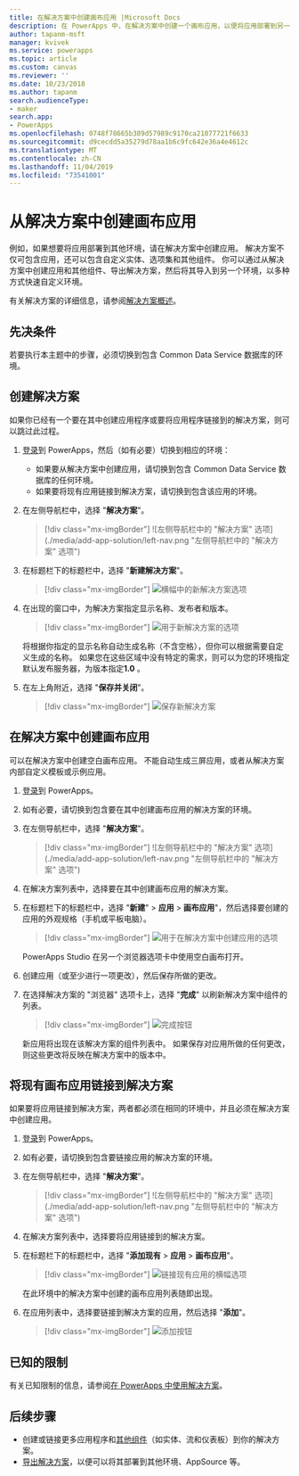 ```yaml
---
title: 在解决方案中创建画布应用 |Microsoft Docs
description: 在 PowerApps 中，在解决方案中创建一个画布应用，以便将应用部署到另一个环境
author: tapanm-msft
manager: kvivek
ms.service: powerapps
ms.topic: article
ms.custom: canvas
ms.reviewer: ''
ms.date: 10/23/2018
ms.author: tapanm
search.audienceType:
- maker
search.app:
- PowerApps
ms.openlocfilehash: 0748f78665b389d57989c9170ca21077721f6633
ms.sourcegitcommit: d9cecdd5a35279d78aa1b6c9fc642e36a4e4612c
ms.translationtype: MT
ms.contentlocale: zh-CN
ms.lasthandoff: 11/04/2019
ms.locfileid: "73541001"
---
```

# <a name="create-a-canvas-app-from-within-a-solution"></a>从解决方案中创建画布应用

例如，如果想要将应用部署到其他环境，请在解决方案中创建应用。 解决方案不仅可包含应用，还可以包含自定义实体、选项集和其他组件。 你可以通过从解决方案中创建应用和其他组件、导出解决方案，然后将其导入到另一个环境，以多种方式快速自定义环境。

有关解决方案的详细信息，请参阅[解决方案概述](../common-data-service/solutions-overview.md)。

## <a name="prerequisite"></a>先决条件

若要执行本主题中的步骤，必须切换到包含 Common Data Service 数据库的环境。

## <a name="create-a-solution"></a>创建解决方案

如果你已经有一个要在其中创建应用程序或要将应用程序链接到的解决方案，则可以跳过此过程。

1. [登录](https://make.powerapps.com?utm_source=padocs&utm_medium=linkinadoc&utm_campaign=referralsfromdoc)到 PowerApps，然后（如有必要）切换到相应的环境：

    - 如果要从解决方案中创建应用，请切换到包含 Common Data Service 数据库的任何环境。
    - 如果要将现有应用链接到解决方案，请切换到包含该应用的环境。

1. 在左侧导航栏中，选择 "**解决方案**"。

    > [!div class="mx-imgBorder"]
    > ![左侧导航栏中的 "解决方案" 选项](./media/add-app-solution/left-nav.png "左侧导航栏中的 "解决方案" 选项")

1. 在标题栏下的标题栏中，选择 "**新建解决方案**"。

    > [!div class="mx-imgBorder"]
    > ![横幅中的新解决方案选项](./media/add-app-solution/banner-new-solution.png "横幅中的新解决方案选项")

1. 在出现的窗口中，为解决方案指定显示名称、发布者和版本。

    > [!div class="mx-imgBorder"]
    > ![用于新解决方案的选项](./media/add-app-solution/configure-new-solution.png "用于新解决方案的选项")

    将根据你指定的显示名称自动生成名称（不含空格），但你可以根据需要自定义生成的名称。 如果您在这些区域中没有特定的需求，则可以为您的环境指定默认发布服务器，为版本指定**1.0** 。

1. 在左上角附近，选择 "**保存并关闭**"。

    > [!div class="mx-imgBorder"]
    > ![保存新解决方案](./media/add-app-solution/save-new-solution.png "保存新解决方案")

## <a name="create-a-canvas-app-in-a-solution"></a>在解决方案中创建画布应用

可以在解决方案中创建空白画布应用。 不能自动生成三屏应用，或者从解决方案内部自定义模板或示例应用。

1. [登录](https://make.powerapps.com?utm_source=padocs&utm_medium=linkinadoc&utm_campaign=referralsfromdoc)到 PowerApps。

1. 如有必要，请切换到包含要在其中创建画布应用的解决方案的环境。

1. 在左侧导航栏中，选择 "**解决方案**"。

    > [!div class="mx-imgBorder"]
    > ![左侧导航栏中的 "解决方案" 选项](./media/add-app-solution/left-nav.png "左侧导航栏中的 "解决方案" 选项")

1. 在解决方案列表中，选择要在其中创建画布应用的解决方案。

1. 在标题栏下的标题栏中，选择 "**新建**"  > **应用** > **画布应用**"，然后选择要创建的应用的外观规格（手机或平板电脑）。

    > [!div class="mx-imgBorder"]
    > ![用于在解决方案中创建应用的选项](./media/add-app-solution/new-option.png "用于在解决方案中创建应用的选项")

    PowerApps Studio 在另一个浏览器选项卡中使用空白画布打开。

1. 创建应用（或至少进行一项更改），然后保存所做的更改。

1. 在选择解决方案的 "浏览器" 选项卡上，选择 "**完成**" 以刷新解决方案中组件的列表。

    > [!div class="mx-imgBorder"]
    > ![完成按钮](./media/add-app-solution/done-button.png "“完成”按钮")

    新应用将出现在该解决方案的组件列表中。 如果保存对应用所做的任何更改，则这些更改将反映在解决方案中的版本中。

## <a name="link-an-existing-canvas-app-to-a-solution"></a>将现有画布应用链接到解决方案

如果要将应用链接到解决方案，两者都必须在相同的环境中，并且必须在解决方案中创建应用。

1. [登录](https://make.powerapps.com?utm_source=padocs&utm_medium=linkinadoc&utm_campaign=referralsfromdoc)到 PowerApps。

1. 如有必要，请切换到包含要链接应用的解决方案的环境。

1. 在左侧导航栏中，选择 "**解决方案**"。

    > [!div class="mx-imgBorder"]
    > ![左侧导航栏中的 "解决方案" 选项](./media/add-app-solution/left-nav.png "左侧导航栏中的 "解决方案" 选项")

1. 在解决方案列表中，选择要将应用链接到的解决方案。

1. 在标题栏下的标题栏中，选择 "**添加现有** > **应用** > **画布应用**"。

    > [!div class="mx-imgBorder"]
    > ![链接现有应用的横幅选项](./media/add-app-solution/add-existing.png "链接现有应用的横幅选项")

    在此环境中的解决方案中创建的画布应用列表随即出现。

1. 在应用列表中，选择要链接到解决方案的应用，然后选择 "**添加**"。

    > [!div class="mx-imgBorder"]
    > ![添加按钮](./media/add-app-solution/add-button.png "“添加”按钮")

## <a name="known-limitations"></a>已知的限制

有关已知限制的信息，请参阅[在 PowerApps 中使用解决方案](../common-data-service/use-solution-explorer.md#known-limitations)。 

## <a name="next-steps"></a>后续步骤

- 创建或链接更多应用程序和[其他组件](../common-data-service/use-solution-explorer.md)（如实体、流和仪表板）到你的解决方案。
- [导出解决方案](../common-data-service/import-update-export-solutions.md)，以便可以将其部署到其他环境、AppSource 等。
